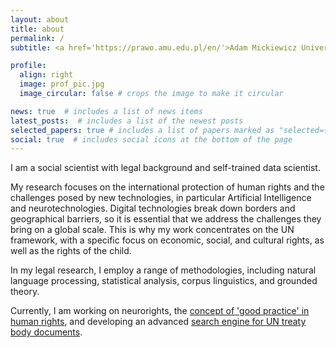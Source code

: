 ```yaml
---
layout: about
title: about
permalink: /
subtitle: <a href='https://prawo.amu.edu.pl/en/'>Adam Mickiewicz University</a> | l.szoszkiewicz@amu.edu.pl

profile:
  align: right
  image: prof_pic.jpg
  image_circular: false # crops the image to make it circular

news: true  # includes a list of news items
latest_posts:  # includes a list of the newest posts
selected_papers: true # includes a list of papers marked as "selected={true}"
social: true  # includes social icons at the bottom of the page
---
```


I am a social scientist with legal background and self-trained data scientist.

My research focuses on the international protection of human rights and the challenges posed by new technologies, in particular Artificial Intelligence and neurotechnologies. Digital technologies break down borders and geographical barriers, so it is essential that we address the challenges they bring on a global scale. This is why my work concentrates on the UN framework, with a specific focus on economic, social, and cultural rights, as well as the rights of the child. 

In my legal research, I employ a range of methodologies, including natural language processing, statistical analysis, corpus linguistics, and grounded theory.

Currently, I am working on neurorights, the <a href="https://lszoszk.github.io/projects/goodpractices/">concept of 'good practice' in human rights</a>, and developing an advanced <a href="https://lszoszk.github.io/projects/generalcomments/">search engine for UN treaty body documents</a>.
